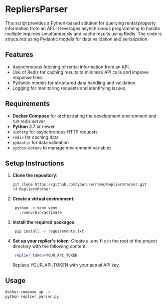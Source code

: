 # RepliersParser

This script provides a Python-based solution for querying rental property information from an API. It leverages asynchronous programming to handle multiple inquiries simultaneously and cache results using Redis. The code is structured using Pydantic models for data validation and serialization.

## Features

- Asynchronous fetching of rental information from an API.
- Use of Redis for caching results to minimize API calls and improve response time.
- Pydantic models for structured data handling and validation.
- Logging for monitoring requests and identifying issues.

## Requirements

- **Docker Compose** for orchestrating the development environment and run redis server
- **Python** 3.7 or newer
- `aiohttp` for asynchronous HTTP requests
- `redis` for caching data
- `pydantic` for data validation
- `python-dotenv` to manage environment variables

## Setup Instructions

1. **Clone the repository**:

   ```bash
   git clone https://github.com/yourusername/RepliersParser.git
   cd RepliersParser
   ```

2. **Create a virtual environment**:
   ```bash
    python -m venv venv
    . ./venv/bin/activate 
   ```

3. **Install the required packages**:
   ```bash
    pip install -r requirements.txt
   ```

4. **Set up your replier's token**:
    Create a .env file in the root of the project directory with the following content:
   ```bash
    replier_token=YOUR_API_TOKEN
   ```
   Replace YOUR_API_TOKEN with your actual API key.

## Usage
   ```bash
   docker-compose up -d
   python replier_parser.py
   ```
